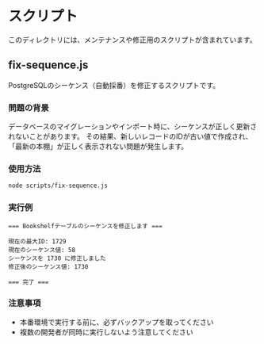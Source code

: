 # スクリプト

このディレクトリには、メンテナンスや修正用のスクリプトが含まれています。

## fix-sequence.js

PostgreSQLのシーケンス（自動採番）を修正するスクリプトです。

### 問題の背景
データベースのマイグレーションやインポート時に、シーケンスが正しく更新されないことがあります。
その結果、新しいレコードのIDが古い値で作成され、「最新の本棚」が正しく表示されない問題が発生します。

### 使用方法
```bash
node scripts/fix-sequence.js
```

### 実行例
```
=== Bookshelfテーブルのシーケンスを修正します ===

現在の最大ID: 1729
現在のシーケンス値: 58
シーケンスを 1730 に修正しました
修正後のシーケンス値: 1730

=== 完了 ===
```

### 注意事項
- 本番環境で実行する前に、必ずバックアップを取ってください
- 複数の開発者が同時に実行しないよう注意してください
